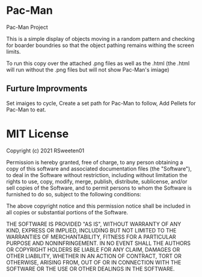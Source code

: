 # Pac-Man
Pac-Man Project

This is a simple display of objects moving in a random pattern and checking for boarder boundries so that the object pathing remains withing the screen limits. 

To run this copy over the attached .png files as well as the .html (the .html will run without the .png files but will not show Pac-Man's imiage)

## Furture Improvments
Set imaiges to cycle,
Create a set path for Pac-Man to follow,
Add Pellets for Pac-Man to eat.



# MIT License

Copyright (c) 2021 RSweeten01

Permission is hereby granted, free of charge, to any person obtaining a copy
of this software and associated documentation files (the "Software"), to deal
in the Software without restriction, including without limitation the rights
to use, copy, modify, merge, publish, distribute, sublicense, and/or sell
copies of the Software, and to permit persons to whom the Software is
furnished to do so, subject to the following conditions:

The above copyright notice and this permission notice shall be included in all
copies or substantial portions of the Software.

THE SOFTWARE IS PROVIDED "AS IS", WITHOUT WARRANTY OF ANY KIND, EXPRESS OR
IMPLIED, INCLUDING BUT NOT LIMITED TO THE WARRANTIES OF MERCHANTABILITY,
FITNESS FOR A PARTICULAR PURPOSE AND NONINFRINGEMENT. IN NO EVENT SHALL THE
AUTHORS OR COPYRIGHT HOLDERS BE LIABLE FOR ANY CLAIM, DAMAGES OR OTHER
LIABILITY, WHETHER IN AN ACTION OF CONTRACT, TORT OR OTHERWISE, ARISING FROM,
OUT OF OR IN CONNECTION WITH THE SOFTWARE OR THE USE OR OTHER DEALINGS IN THE
SOFTWARE.
